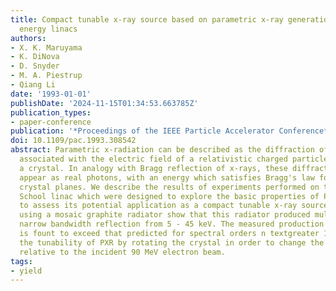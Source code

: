 ```yaml
---
title: Compact tunable x-ray source based on parametric x-ray generation by moderate
  energy linacs
authors:
- X. K. Maruyama
- K. DiNova
- D. Snyder
- M. A. Piestrup
- Qiang Li
date: '1993-01-01'
publishDate: '2024-11-15T01:34:53.663785Z'
publication_types:
- paper-conference
publication: '*Proceedings of the IEEE Particle Accelerator Conference*'
doi: 10.1109/pac.1993.308542
abstract: Parametric x-radiation can be described as the diffraction of virtual photons
  associated with the electric field of a relativistic charged particles passing through
  a crystal. In analogy with Bragg reflection of x-rays, these diffracted photons
  appear as real photons, with an energy which satisfies Bragg's law for the reflecting
  crystal planes. We describe the results of experiments performed on the Naval Postgraduate
  School linac which were designed to explore the basic properties of PXR in order
  to assess its potential application as a compact tunable x-ray source. Experiments
  using a mosaic graphite radiator show that this radiator produced multiple order,
  narrow bandwidth reflection from 5 - 45 keV. The measured production efficiency
  is fount to exceed that predicted for spectral orders n textgreater 1. We demonstrated
  the tunability of PXR by rotating the crystal in order to change the Bragg angle
  relative to the incident 90 MeV electron beam.
tags:
- yield
---
```

